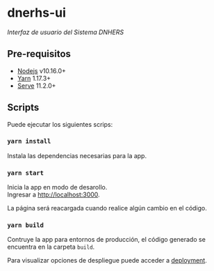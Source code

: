 #   dnerhs-ui

_Interfaz de usuario del Sistema DNHERS_

## Pre-requisitos

* [Nodejs](https://nodejs.org/es/download/) v10.16.0+
* [Yarn](https://yarnpkg.com/en/docs/install#centos-stable) 1.17.3+
* [Serve](https://github.com/zeit/serve) 11.2.0+


## Scripts

Puede ejecutar los siguientes scrips:

### `yarn install`

Instala las dependencias necesarias para la app.<br />

### `yarn start`

Inicia la app en modo de desarollo.<br />
Ingresar a [http://localhost:3000](http://localhost:3000).

La página será reacargada cuando realice algún cambio en el código.<br />

### `yarn build`

Contruye la app para entornos de producción, el código generado se encuentra en la carpeta `build`.<br />

Para visualizar opciones de despliegue puede acceder a [deployment](https://facebook.github.io/create-react-app/docs/deployment).